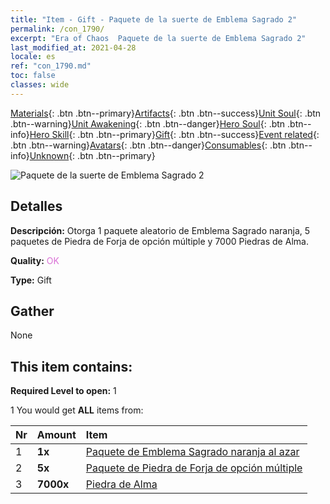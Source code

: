 ```yaml
---
title: "Item - Gift - Paquete de la suerte de Emblema Sagrado 2"
permalink: /con_1790/
excerpt: "Era of Chaos  Paquete de la suerte de Emblema Sagrado 2"
last_modified_at: 2021-04-28
locale: es
ref: "con_1790.md"
toc: false
classes: wide
---
```

 [Materials](/ItemsES/){: .btn .btn--primary}[Artifacts](/ItemsES/Artifacts/){: .btn .btn--success}[Unit Soul](/ItemsES/UnitSoul/){: .btn .btn--warning}[Unit Awakening](/ItemsES/UnitAwakening/){: .btn .btn--danger}[Hero Soul](/ItemsES/HeroSoul/){: .btn .btn--info}[Hero Skill](/ItemsES/HeroSkill/){: .btn .btn--primary}[Gift](/ItemsES/Gift/){: .btn .btn--success}[Event related](/ItemsES/Events/){: .btn .btn--warning}[Avatars](/ItemsES/Avatars/){: .btn .btn--danger}[Consumables](/ItemsES/Consumables/){: .btn .btn--info}[Unknown](/ItemsES/Unknown/){: .btn .btn--primary}

 ![Paquete de la suerte de Emblema Sagrado 2](/images/t/i_907411.png)

## Detalles
 **Descripción:** Otorga 1 paquete aleatorio de Emblema Sagrado naranja, 5 paquetes de Piedra de Forja de opción múltiple y 7000 Piedras de Alma.

 **Quality:** <span style="color: #DA70D6">OK</span>

 **Type:** Gift

## Gather

  None

## This item contains:

 **Required Level to open:** 1

 1 You would get **ALL** items  from:

  | Nr | Amount |     Item    |
  |:---|:-------|:------------|
  | 1 |  **1x** | [Paquete de Emblema Sagrado naranja al azar](/ItemsES/con_1794/) |  | 
  | 2 |  **5x** | [Paquete de Piedra de Forja de opción múltiple](/ItemsES/con_1480/) |  | 
  | 3 |  **7000x** | [Piedra de Alma ](/ItemsES/con_923/) |  | 
